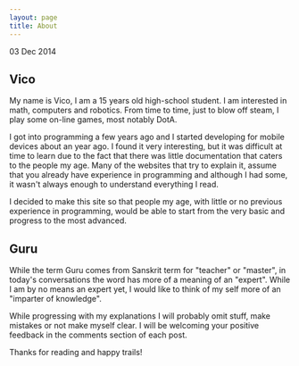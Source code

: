 ```yaml
---
layout: page
title: About
---
```

03 Dec 2014

## Vico

My name is Vico, I am a 15 years old high-school student. I am interested in math, computers and robotics. From time to time, just to blow off steam, I play some on-line games, most notably DotA. 

I got into programming a few years ago and I started developing for mobile devices about an year ago. I found it very interesting, but it was difficult at time to learn due to the fact that there was little documentation that caters to the people my age. Many of the websites that try to explain it, assume that you already have experience in programming and although I had some, it wasn't always enough to understand everything I read. 

I decided to make this site so that people my age, with little or no previous experience in programming, would be able to start from the very basic and progress to the most advanced. 

## Guru

While the term Guru comes from Sanskrit term for "teacher" or "master", in today's conversations the word has more of a meaning of an "expert". While I am by no means an expert yet, I would like to think of my self more of an  "imparter of knowledge".

While progressing with my explanations I will probably omit stuff, make mistakes or not make myself clear. I will be welcoming your positive feedback in the comments section of each post.

Thanks for reading and happy trails!
